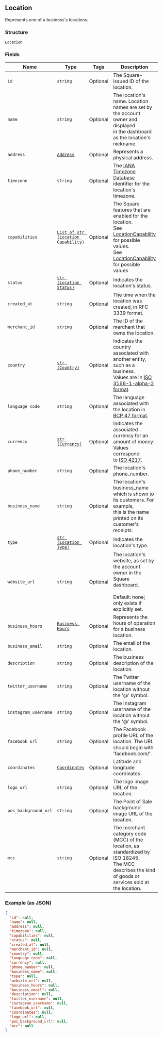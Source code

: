 ## Location

Represents one of a business's locations.

### Structure

`Location`

### Fields

| Name | Type | Tags | Description |
|  --- | --- | --- | --- |
| `id` | `string` | Optional | The Square-issued ID of the location. |
| `name` | `string` | Optional | The location's name. Location names are set by the account owner and displayed<br>in the dashboard as the location's nickname |
| `address` | [`Address`](/doc/models/address.md) | Optional | Represents a physical address. |
| `timezone` | `string` | Optional | The [IANA Timezone Database](https://www.iana.org/time-zones)<br>identifier for the location's timezone. |
| `capabilities` | [`List of str (Location Capability)`](/doc/models/location-capability.md) | Optional | The Square features that are enabled for the location.<br>See [LocationCapability](#type-locationcapability) for possible values.<br>See [LocationCapability](#type-locationcapability) for possible values |
| `status` | [`str (Location Status)`](/doc/models/location-status.md) | Optional | Indicates the location's status. |
| `created_at` | `string` | Optional | The time when the location was created, in RFC 3339 format. |
| `merchant_id` | `string` | Optional | The ID of the merchant that owns the location. |
| `country` | [`str (Country)`](/doc/models/country.md) | Optional | Indicates the country associated with another entity, such as a business.<br>Values are in [ISO 3166-1-alpha-2 format](http://www.iso.org/iso/home/standards/country_codes.htm). |
| `language_code` | `string` | Optional | The language associated with the location in<br>[BCP 47 format](https://tools.ietf.org/html/bcp47#appendix-A). |
| `currency` | [`str (Currency)`](/doc/models/currency.md) | Optional | Indicates the associated currency for an amount of money. Values correspond<br>to [ISO 4217](https://wikipedia.org/wiki/ISO_4217). |
| `phone_number` | `string` | Optional | The location's phone_number. |
| `business_name` | `string` | Optional | The location's business_name which is shown to its customers. For example,<br>this is the name printed on its customer's receipts. |
| `type` | [`str (Location Type)`](/doc/models/location-type.md) | Optional | Indicates the location's type. |
| `website_url` | `string` | Optional | The location's website, as set by the account owner in the Square dashboard.<br><br>Default: none; only exists if explicitly set. |
| `business_hours` | [`Business Hours`](/doc/models/business-hours.md) | Optional | Represents the hours of operation for a business location. |
| `business_email` | `string` | Optional | The email of the location. |
| `description` | `string` | Optional | The business description of the location. |
| `twitter_username` | `string` | Optional | The Twitter username of the location without the '&#64;' symbol. |
| `instagram_username` | `string` | Optional | The Instagram username of the location without the '&#64;' symbol. |
| `facebook_url` | `string` | Optional | The Facebook profile URL of the location. The URL should begin with 'facebook.com/'. |
| `coordinates` | [`Coordinates`](/doc/models/coordinates.md) | Optional | Latitude and longitude coordinates. |
| `logo_url` | `string` | Optional | The logo image URL of the location. |
| `pos_background_url` | `string` | Optional | The Point of Sale background image URL of the location. |
| `mcc` | `string` | Optional | The merchant category code (MCC) of the location, as standardized by ISO 18245.<br>The MCC describes the kind of goods or services sold at the location. |

### Example (as JSON)

```json
{
  "id": null,
  "name": null,
  "address": null,
  "timezone": null,
  "capabilities": null,
  "status": null,
  "created_at": null,
  "merchant_id": null,
  "country": null,
  "language_code": null,
  "currency": null,
  "phone_number": null,
  "business_name": null,
  "type": null,
  "website_url": null,
  "business_hours": null,
  "business_email": null,
  "description": null,
  "twitter_username": null,
  "instagram_username": null,
  "facebook_url": null,
  "coordinates": null,
  "logo_url": null,
  "pos_background_url": null,
  "mcc": null
}
```

